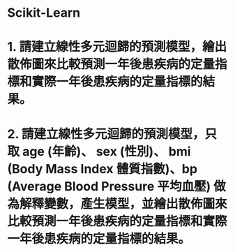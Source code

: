 # Scikit-Learn
# 1. 請建立線性多元迴歸的預測模型，繪出散佈圖來比較預測一年後患疾病的定量指標和實際一年後患疾病的定量指標的結果。
# 2. 請建立線性多元迴歸的預測模型，只取 age (年齡)、 sex (性別)、 bmi (Body Mass Index 體質指數)、bp (Average Blood Pressure 平均血壓) 做為解釋變數，產生模型，並繪出散佈圖來比較預測一年後患疾病的定量指標和實際一年後患疾病的定量指標的結果。
